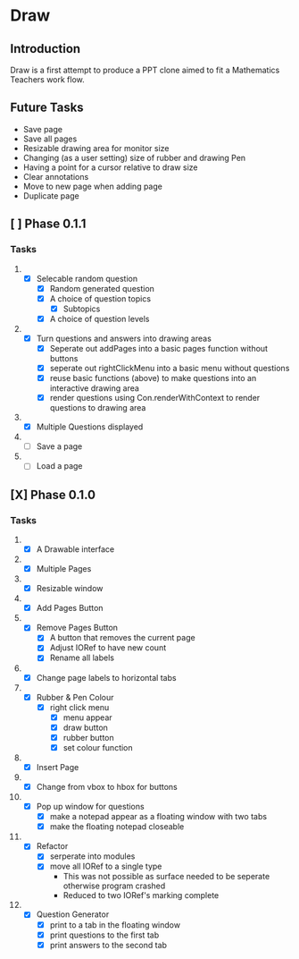 # Draw
## Introduction
Draw is a first attempt to produce a PPT clone aimed to fit a Mathematics Teachers
work flow.

## Future Tasks 
- Save page 
- Save all pages
- Resizable drawing area for monitor size 
- Changing (as a user setting) size of rubber and drawing Pen
- Having a point for a cursor relative to draw size
- Clear annotations
- Move to new page when adding page
- Duplicate page

## [ ] Phase 0.1.1
### Tasks
1. 
    - [x] Selecable random question
        - [x] Random generated question 
        - [x] A choice of question topics
            - [x] Subtopics
        - [x] A choice of question levels

2. 
    - [x] Turn questions and answers into drawing areas
        - [x] Seperate out addPages into a basic pages function without buttons
        - [x] seperate out rightClickMenu into a basic menu without questions
        - [x] reuse basic functions (above) to make questions into an interactive drawing area
        - [x] render questions using Con.renderWithContext to render questions to drawing area

3.
    - [x] Multiple Questions displayed

4. 
    - [ ] Save a page 

5. 
    - [ ] Load a page

## [X] Phase 0.1.0

### Tasks
1.  
    - [x] A Drawable interface 
2.  
    - [x] Multiple Pages 
3.  
    - [x] Resizable window 
4.  
    - [x] Add Pages Button
5.  
    - [x] Remove Pages Button
        - [x] A button that removes the current page 
        - [x] Adjust IORef to have new count
        - [x] Rename all labels 
6.  
    - [x] Change page labels to horizontal tabs
7.  
    - [x] Rubber & Pen Colour
        - [x] right click menu 
            - [x] menu appear
            - [x] draw button 
            - [x] rubber button 
            - [x] set colour function
8.      
    - [x] Insert Page
9.  
    - [x] Change from vbox to hbox for buttons
10. 
    - [x] Pop up window for questions
        - [x] make a notepad appear as a floating window with two tabs
        - [x] make the floating notepad closeable
11. 
    - [x] Refactor
        - [x] serperate into modules
        - [x] move all IORef to a single type 
            - This was not possible as surface needed to be seperate otherwise program crashed
            - Reduced to two IORef's marking complete
12. 
    - [x] Question Generator
        - [x] print to a tab in the floating window
        - [x] print questions to the first tab 
        - [x] print answers to the second tab

